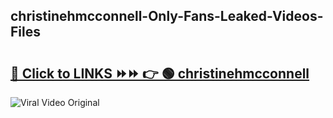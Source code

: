 
 ## christinehmcconnell-Only-Fans-Leaked-Videos-Files

# <h2><a href="https://mediaupload.pro?christinehmcconnell">🔗 Click to LINKS ⏩⏩ 👉 🟢 christinehmcconnell </a></h2>

<a href="https://mediaupload.pro?christinehmcconnell" rel="nofollow" data-target="animated-image.originalLink"><img src="https://i.ibb.co.com/xMMVF88/686577567.gif" alt="Viral Video Original" style="max-width: 100%; display: inline-block;" data-target="animated-image.originalImage"></a>